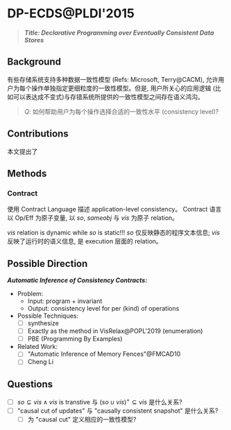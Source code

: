 ﻿# DP-ECDS@PLDI'2015

> ***Title: Declarative Programming over Eventually Consistent Data Stores***

## Background
有些存储系统支持多种数据一致性模型 (Refs: Microsoft, Terry@CACM), 允许用户为每个操作单独指定更细粒度的一致性模型。但是, 用户所关心的应用逻辑 (比如可以表达成不变式)与存错系统所提供的一致性模型之间存在语义鸿沟。
> $Q:$ 如何帮助用户为每个操作选择合适的一致性水平 (consistency level)?

## Contributions
本文提出了 

## Methods
### Contract
使用 Contract Language 描述 application-level consistency。 Contract 语言以 Op/Eff 为原子变量, 以 $so$, $sameobj$ 与 $vis$ 为原子 relation。

$vis$ relation is dynamic while $so$ is static!!!
$so$ 仅反映静态的程序文本信息; $vis$ 反映了运行时的语义信息, 是 execution 层面的 relation。

## Possible Direction
***Automatic Inference of Consistency Contracts:***
- Problem:
	- Input: program + invariant
	- Output: consistency level for per (kind) of operations
- Possible Techniques:
	- [ ] synthesize
	- [ ] Exactly as the method in VisRelax@POPL'2019 (enumeration)
	- [ ] PBE (Programming By Examples)
- Related Work:
	- [ ] "Automatic Inference of Memory Fences"@FMCAD10
	- [ ] Cheng Li

## Questions
- [ ] $so \subseteq vis \land vis \text{ is transtive}$ 与 $(so \cup vis)^{+} \subseteq vis$ 是什么关系?
- [ ] "causal cut of updates" 与 "causally consistent snapshot" 是什么关系?
	- [ ] 为 "causal cut" 定义相应的一致性模型?
